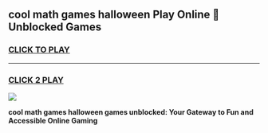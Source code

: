 
## cool math games halloween Play Online 👋 Unblocked Games
<h3>
<a href="https://news.freeplayer.one?title=cool_math_games_halloween&ref=17CMG">CLICK TO PLAY</a></h3>
<hr>

<h3>
<a href="https://news.freeplayer.one?title=cool_math_games_halloween&ref=17CMG">CLICK 2 PLAY</a>
  
</h3>

<a href="https://news.freeplayer.one?title=cool_math_games_halloween&ref=17CMG/"><img src="https://clearcache.store/games.png"></a>


**cool math games halloween games unblocked: Your Gateway to Fun and Accessible Online Gaming**
